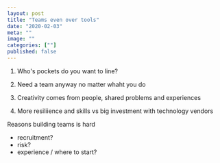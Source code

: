 ```yaml
---
layout: post
title: "Teams even over tools"
date: "2020-02-03"
meta: ""
image: ""
categories: [""]
published: false
---
```


1. Who's pockets do you want to line?

2. Need a team anyway no matter whaht you do

3. Creativity comes from people, shared problems and experiences

4. More resiliience and skills vs big investment with technology vendors

Reasons building teams is hard
- recruitment?
- risk?
- experience / where to start?
 

[example]: https://www.example.com